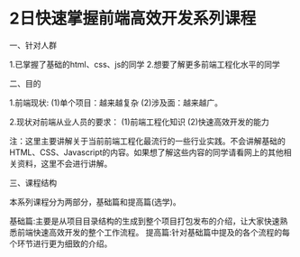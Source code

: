 # 2日快速掌握前端高效开发系列课程

一、针对人群

1.已掌握了基础的html、css、js的同学
2.想要了解更多前端工程化水平的同学

二、目的

1.前端现状:
(1)单个项目：越来越复杂
(2)涉及面：越来越广。

2.现状对前端从业人员的要求：
(1)前端工程化知识
(2)快速高效开发的能力

注：这里主要讲解关于当前前端工程化最流行的一些行业实践。不会讲解基础的HTML、CSS、Javascript的内容。如果想了解这些内容的同学请看网上的其他相关资料，这里不会进行讲解。


三、课程结构

本系列课程分为两部分，基础篇和提高篇(选学)。 

基础篇:主要是从项目目录结构的生成到整个项目打包发布的介绍，让大家快速熟悉前端快速高效开发的整个工作流程。
提高篇:针对基础篇中提及的各个流程的每个环节进行更为细致的介绍。

